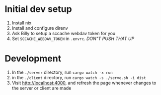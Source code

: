 # Initial dev setup

1. Install nix
2. Install and configure direnv
3. Ask Billy to setup a sccache webdav token for you
4. Set `SCCACHE_WEBDAV_TOKEN` in `.envrc`. *DON"T PUSH THAT UP*

# Development
1. In the `./server` directory, run `cargo watch -x run`
2. in the `./client` directory, run `cargo watch -s ./serve.sh -i dist`
3. Visit [http://localhost:4000](http://localhost:4000), and refresh the page whenever changes to the server or client are made
